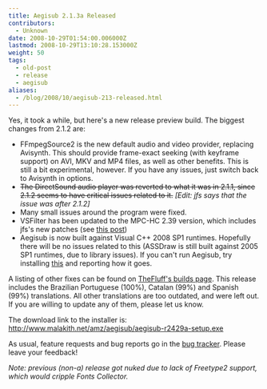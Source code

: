 ```yaml
---
title: Aegisub 2.1.3a Released
contributors:
  - Unknown
date: 2008-10-29T01:54:00.006000Z
lastmod: 2008-10-29T13:10:28.153000Z
weight: 50
tags:
  - old-post
  - release
  - aegisub
aliases:
  - /blog/2008/10/aegisub-213-released.html
---
```


Yes, it took a while, but here's a new release preview build. The biggest changes from 2.1.2 are:

- FFmpegSource2 is the new default audio and video provider, replacing Avisynth. This should provide frame-exact seeking (with keyframe support) on AVI, MKV and MP4 files, as well as other benefits. This is still a bit experimental, however. If you have any issues, just switch back to Avisynth in options.
- ~~The DirectSound audio player was reverted to what it was in 2.1.1, since 2.1.2 seems to have critical issues related to it.~~ *\[Edit: jfs says that the issue was after 2.1.2\]*
- Many small issues around the program were fixed.
- VSFilter has been updated to the MPC-HC 2.39 version, which includes jfs's new patches (see [this post](/blog/vsfilter-hacks/))
- Aegisub is now built against Visual C++ 2008 SP1 runtimes. Hopefully there will be no issues related to this (ASSDraw is still built against 2005 SP1 runtimes, due to library issues). If you can't run Aegisub, try installing [this](http://www.microsoft.com/downloads/details.aspx?FamilyID=a5c84275-3b97-4ab7-a40d-3802b2af5fc2&displaylang=en) and reporting how it goes.

A listing of other fixes can be found on [TheFluff's builds page](http://www.mod16.org/hurfdurf/?page_id=19). This release includes the Brazilian Portuguese (100%), Catalan (99%) and Spanish (99%) translations. All other translations are too outdated, and were left out. If you are willing to update any of them, please let us know.

The download link to the installer is: <http://www.malakith.net/amz/aegisub/aegisub-r2429a-setup.exe>

As usual, feature requests and bug reports go in the [bug tracker](http://bugs.aegisub.net/). Please leave your feedback!

*Note: previous (non-a) release got nuked due to lack of Freetype2 support, which would cripple Fonts Collector.*

